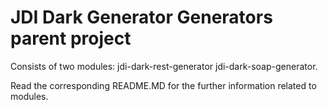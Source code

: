 # JDI Dark Generator Generators parent project

Consists of two modules:
jdi-dark-rest-generator
jdi-dark-soap-generator.

Read the corresponding README.MD for the further information related to modules.